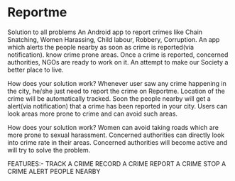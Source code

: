 # Reportme
Solution to all problems
An Android app to report crimes like Chain Snatching, Women Harassing, Child labour, Robbery, Corruption.
An app which alerts the people nearby as soon as crime is reported(via notification).
know crime prone areas.
Once a crime is reported, concerned authorities, NGOs are ready to work on it.
An attempt to make our Society a better place to live.

How does your solution work? 
Whenever user saw any crime happening in the city, he/she just need to report the crime on Reportme.
Location of the crime will be automatically tracked.
Soon the people nearby will get a alert(via notification) that a crime has been reported in your city.
Users can look areas more prone to crime and can avoid such areas.

How does your solution work? 
Women can avoid taking roads which are more prone to sexual harassment.
Concerned authorities can directly look into crime rate in their areas.
Concerned authorities will become active and will try to solve the problem.

FEATURES:-
TRACK A CRIME
RECORD A CRIME
REPORT A CRIME
STOP A CRIME
ALERT PEOPLE NEARBY 
